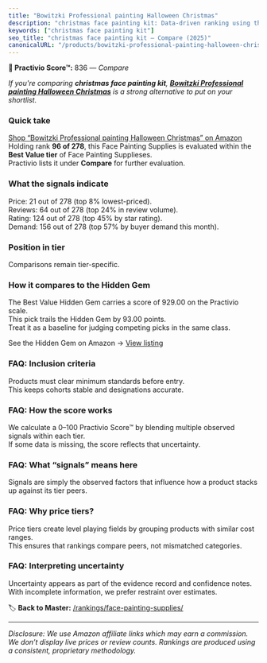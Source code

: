 ```yaml
---
title: "Bowitzki Professional painting Halloween Christmas"
description: "christmas face painting kit: Data-driven ranking using the Practivio Score™. Positioned by quality, value, demand, findability, momentum."
keywords: ["christmas face painting kit"]
seo_title: "christmas face painting kit — Compare (2025)"
canonicalURL: "/products/bowitzki-professional-painting-halloween-christmas-B092CY76Z7/"
---
```


**🛒 Practivio Score™:** 836 — _Compare_


*If you're comparing **christmas face painting kit**, **[Bowitzki Professional painting Halloween Christmas](https://www.amazon.com/dp/B092CY76Z7?tag=practivio-20)** is a strong alternative to put on your shortlist.*
### Quick take
[Shop “Bowitzki Professional painting Halloween Christmas” on Amazon](https://www.amazon.com/dp/B092CY76Z7?tag=practivio-20)
Holding rank **96 of 278**, this Face Painting Supplies is evaluated within the **Best Value tier** of Face Painting Supplieses.  
Practivio lists it under **Compare** for further evaluation.

### What the signals indicate
Price: 21 out of 278 (top 8% lowest-priced).  
Reviews: 64 out of 278 (top 24% in review volume).  
Rating: 124 out of 278 (top 45% by star rating).  
Demand: 156 out of 278 (top 57% by buyer demand this month).

### Position in tier
Comparisons remain tier-specific.

### How it compares to the Hidden Gem
The Best Value Hidden Gem carries a score of 929.00 on the Practivio scale.  
This pick trails the Hidden Gem by 93.00 points.  
Treat it as a baseline for judging competing picks in the same class.  

See the Hidden Gem on Amazon → [View listing](https://www.amazon.com/dp/B07GH7WGC3?tag=practivio-20)

### FAQ: Inclusion criteria
Products must clear minimum standards before entry.  
This keeps cohorts stable and designations accurate.

### FAQ: How the score works
We calculate a 0–100 Practivio Score™ by blending multiple observed signals within each tier.  
If some data is missing, the score reflects that uncertainty.

### FAQ: What “signals” means here
Signals are simply the observed factors that influence how a product stacks up against its tier peers.

### FAQ: Why price tiers?
Price tiers create level playing fields by grouping products with similar cost ranges.  
This ensures that rankings compare peers, not mismatched categories.

### FAQ: Interpreting uncertainty
Uncertainty appears as part of the evidence record and confidence notes.  
With incomplete information, we prefer restraint over estimates.

<!-- Missing template for Compare/CompareWithinPriceClass -->


🏷️ **Back to Master:** [/rankings/face-painting-supplies/](/rankings/face-painting-supplies/)

---
_Disclosure: We use Amazon affiliate links which may earn a commission. We don’t display live prices or review counts. Rankings are produced using a consistent, proprietary methodology._
